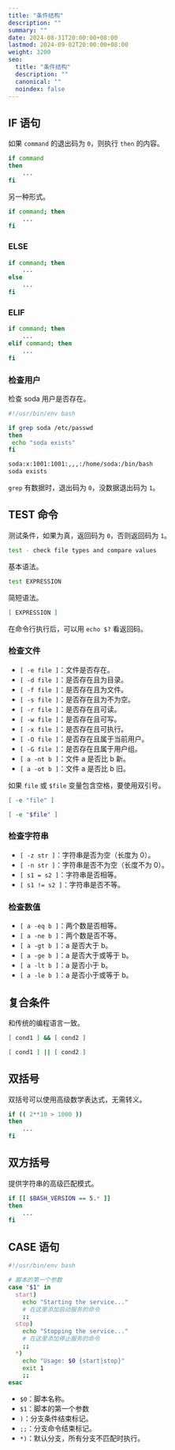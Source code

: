 ```yaml
---
title: "条件结构"
description: ""
summary: ""
date: 2024-08-31T20:00:00+08:00
lastmod: 2024-09-02T20:00:00+08:00
weight: 3200
seo:
  title: "条件结构"
  description: ""
  canonical: ""
  noindex: false
---
```


## IF 语句

如果 `command` 的退出码为 `0`，则执行 `then` 的内容。

```bash {frame="none"}
if command
then
    ...
fi
```

另一种形式。

```bash {frame="none"}
if command; then
    ...
fi
```

### ELSE

```bash {frame="none"}
if command; then
    ...
else
    ...
fi
```

### ELIF

```bash {frame="none"}
if command; then
    ...
elif command; then
    ...
fi
```

### 检查用户

检查 soda 用户是否存在。

```bash {frame="none"}
#!/usr/bin/env bash

if grep soda /etc/passwd
then
 echo "soda exists"
fi
```

```bash {frame="none"}
soda:x:1001:1001:,,,:/home/soda:/bin/bash
soda exists
```

`grep` 有数据时，退出码为 `0`，没数据退出码为 `1`。

## TEST 命令

测试条件，如果为真，返回码为 `0`，否则返回码为 `1`。

```bash {frame="none"}
test - check file types and compare values
```

基本语法。

```bash {frame="none"}
test EXPRESSION
```

简短语法。

```bash {frame="none"}
[ EXPRESSION ]
```

在命令行执行后，可以用 `echo $?` 看返回码。

### 检查文件

* `[ -e file ]`：文件是否存在。
* `[ -d file ]`：是否存在且为目录。
* `[ -f file ]`：是否存在且为文件。
* `[ -s file ]`：是否存在且为不为空。
* `[ -r file ]`：是否存在且可读。
* `[ -w file ]`：是否存在且可写。
* `[ -x file ]`：是否存在且可执行。
* `[ -O file ]`：是否存在且属于当前用户。
* `[ -G file ]`：是否存在且属于用户组。
* `[ a -nt b ]`：文件 a 是否比 b 新。
* `[ a -ot b ]`：文件 a 是否比 b 旧。

如果 `file` 或 `$file` 变量包含空格，要使用双引号。

```bash {frame="none"}
[ -e "file" ]
```

```bash {frame="none"}
[ -e "$file" ]
```

### 检查字符串

* `[ -z str ]`：字符串是否为空（长度为 0）。
* `[ -n str ]`：字符串是否不为空（长度不为 0）。
* `[ s1 = s2 ]`：字符串是否相等。
* `[ s1 != s2 ]`：字符串是否不等。

### 检查数值

* `[ a -eq b ]`：两个数是否相等。
* `[ a -ne b ]`：两个数是否不等。
* `[ a -gt b ]`：a 是否大于 b。
* `[ a -ge b ]`：a 是否大于或等于 b。
* `[ a -lt b ]`：a 是否小于 b。
* `[ a -le b ]`：a 是否小于或等于 b。

## 复合条件

和传统的编程语言一致。

```bash {frame="none"}
[ cond1 ] && [ cond2 ]
```

```bash {frame="none"}
[ cond1 ] || [ cond2 ]
```

## 双括号

双括号可以使用高级数学表达式，无需转义。

```bash {frame="none"}
if (( 2**10 > 1000 ))
then
    ...
fi
```

## 双方括号

提供字符串的高级匹配模式。

```bash {frame="none"}
if [[ $BASH_VERSION == 5.* ]]
then
    ...
fi
```

## CASE 语句

```bash {frame="none"}
#!/usr/bin/env bash

# 脚本的第一个参数
case "$1" in
  start)
    echo "Starting the service..."
    # 在这里添加启动服务的命令
    ;;
  stop)
    echo "Stopping the service..."
    # 在这里添加停止服务的命令
    ;;
  *)
    echo "Usage: $0 {start|stop}"
    exit 1
    ;;
esac
```

* `$0`：脚本名称。
* `$1`：脚本的第一个参数
* `)`：分支条件结束标记。
* `;;`：分支命令结束标记。
* `*)`：默认分支，所有分支不匹配时执行。
